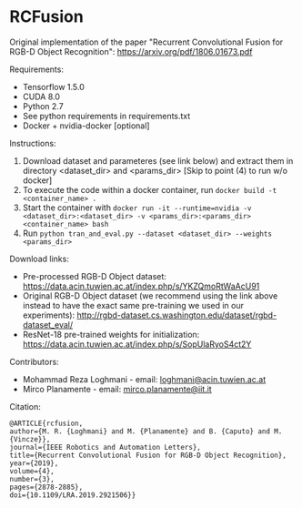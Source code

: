 # RCFusion
Original implementation of the paper "Recurrent Convolutional Fusion for RGB-D Object Recognition": https://arxiv.org/pdf/1806.01673.pdf

Requirements:
* Tensorflow 1.5.0
* CUDA 8.0
* Python 2.7
* See python requirements in requirements.txt
* Docker + nvidia-docker [optional]

Instructions:
1. Download dataset and parameteres (see link below) and extract them in directory <dataset_dir> and <params_dir>
[Skip to point (4) to run w/o docker]
2. To execute the code within a docker container, run ```docker build -t <container_name> .```
3. Start the container with ```docker run -it --runtime=nvidia -v <dataset_dir>:<dataset_dir> -v <params_dir>:<params_dir> <container_name> bash```
4. Run ```python tran_and_eval.py --dataset <dataset_dir> --weights <params_dir>```

Download links:
* Pre-processed RGB-D Object dataset: https://data.acin.tuwien.ac.at/index.php/s/YKZQmoRtWaAcU91
* Original RGB-D Object dataset (we recommend using the link above instead to have the exact same pre-training we used in our experiments): http://rgbd-dataset.cs.washington.edu/dataset/rgbd-dataset_eval/
* ResNet-18 pre-trained weights for initialization: https://data.acin.tuwien.ac.at/index.php/s/SopUlaRyoS4ct2Y

Contributors:
* Mohammad Reza Loghmani - email: loghmani@acin.tuwien.ac.at
* Mirco Planamente - email: mirco.planamente@iit.it

Citation:
```
@ARTICLE{rcfusion, 
author={M. R. {Loghmani} and M. {Planamente} and B. {Caputo} and M. {Vincze}}, 
journal={IEEE Robotics and Automation Letters}, 
title={Recurrent Convolutional Fusion for RGB-D Object Recognition}, 
year={2019}, 
volume={4}, 
number={3}, 
pages={2878-2885}, 
doi={10.1109/LRA.2019.2921506}}
```
